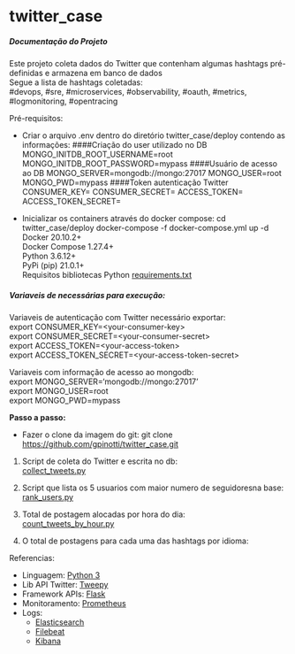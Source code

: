 <h1 class="code-line" data-line-start=0 data-line-end=1 ><a id="twitter_case_0"></a>twitter_case</h1>
<h5 class="code-line" data-line-start=1 data-line-end=2 ><a id="Documentao_do_Projeto_1"></a>Documentação do Projeto</h5>
<p class="has-line-data" data-line-start="3" data-line-end="6">Este projeto coleta dados do Twitter que contenham algumas hashtags pré-definidas e armazena em banco de dados<br>
Segue a lista de hashtags coletadas:<br>
#devops, #sre, #microservices, #observability, #oauth, #metrics, #logmonitoring, #opentracing</p>
<p class="has-line-data" data-line-start="7" data-line-end="13">Pré-requisitos:<br>
  
  
- Criar o arquivo .env dentro do diretório twitter_case/deploy contendo as informações:
####Criação do user utilizado no DB
MONGO_INITDB_ROOT_USERNAME=root
MONGO_INITDB_ROOT_PASSWORD=mypass
####Usuário de acesso ao DB
MONGO_SERVER=mongodb://mongo:27017
MONGO_USER=root
MONGO_PWD=mypass
####Token autenticação Twitter
CONSUMER_KEY=<your key>
CONSUMER_SECRET=<your key>
ACCESS_TOKEN=<your key>
ACCESS_TOKEN_SECRET=<your key>

- Inicializar os containers através do docker compose:
cd twitter_case/deploy
docker-compose -f docker-compose.yml up -d
Docker 20.10.2+<br>
Docker Compose 1.27.4+<br>
Python 3.6.12+<br>
PyPi (pip) 21.0.1+<br>
Requisitos bibliotecas Python <a href="src/requirements.txt">requirements.txt</a></p>
<h5 class="code-line" data-line-start=14 data-line-end=15 ><a id="Variaveis_de_necessrias_para_execuo_14"></a>Variaveis de necessárias para execução:</h5>
<p class="has-line-data" data-line-start="17" data-line-end="22">Variaveis de autenticação com Twitter necessário exportar:<br>
export CONSUMER_KEY=&lt;your-consumer-key&gt;<br>
export CONSUMER_SECRET=&lt;your-consumer-secret&gt;<br>
export ACCESS_TOKEN=&lt;your-access-token&gt;<br>
export ACCESS_TOKEN_SECRET=&lt;your-access-token-secret&gt;</p>
<p class="has-line-data" data-line-start="23" data-line-end="27">Variaveis com informação de acesso ao mongodb:<br>
export MONGO_SERVER=‘mongodb://mongo:27017’<br>
export MONGO_USER=root<br>
export MONGO_PWD=mypass</p>

**Passo a passo:**
- Fazer o clone da imagem do git:
git clone https://github.com/gpinotti/twitter_case.git

<ol>
<li class="has-line-data" data-line-start="28" data-line-end="30">Script  de coleta do Twitter e escrita no db:<br>
<a href="src/collect_tweets.py">collect_tweets.py</a></li>
</ol>
<ol start="2">
<li class="has-line-data" data-line-start="32" data-line-end="35">
<p class="has-line-data" data-line-start="32" data-line-end="34">Script que lista os 5 usuarios com maior numero de seguidoresna base:<br>
<a href="src/rank_users.py">rank_users.py</a></p>
</li>
<li class="has-line-data" data-line-start="35" data-line-end="38">
<p class="has-line-data" data-line-start="35" data-line-end="37">Total de postagem alocadas por hora do dia:<br>
<a href="src/count_tweets_by_hour.py">count_tweets_by_hour.py</a></p>
</li>
<li class="has-line-data" data-line-start="38" data-line-end="39">
<p class="has-line-data" data-line-start="38" data-line-end="39">O total de postagens para cada uma das hashtags por idioma:</p>
</li>
</ol>
<p class="has-line-data" data-line-start="41" data-line-end="42">Referencias:</p>
<ul>
<li class="has-line-data" data-line-start="43" data-line-end="44">Linguagem: <a href="https://www.python.org/">Python 3</a></li>
<li class="has-line-data" data-line-start="44" data-line-end="45">Lib API Twitter: <a href="https://www.tweepy.org/">Tweepy</a></li>
<li class="has-line-data" data-line-start="45" data-line-end="46">Framework APIs: <a href="https://palletsprojects.com/p/flask/">Flask</a></li>
<li class="has-line-data" data-line-start="46" data-line-end="47">Monitoramento: <a href="https://prometheus.io/">Prometheus</a></li>
<li class="has-line-data" data-line-start="47" data-line-end="51">Logs:
<ul>
<li class="has-line-data" data-line-start="48" data-line-end="49"><a href="https://www.elastic.co/pt/elasticsearch/">Elasticsearch</a></li>
<li class="has-line-data" data-line-start="49" data-line-end="50"><a href="https://www.elastic.co/pt/beats/filebeat">Filebeat</a></li>
<li class="has-line-data" data-line-start="50" data-line-end="51"><a href="https://www.elastic.co/pt/kibana">Kibana</a></li>
</ul>
</li>
</ul>
